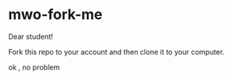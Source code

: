 # mwo-fork-me

Dear student!

Fork this repo to your account and then clone it to your computer.

ok , no problem